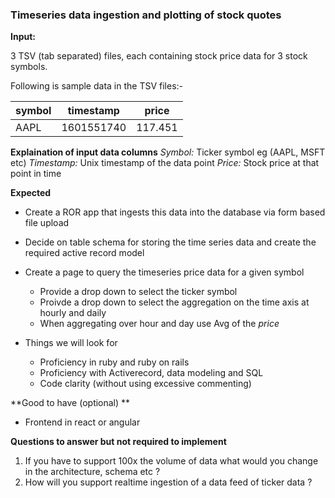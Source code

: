 ### Timeseries data ingestion and plotting of stock quotes

**Input:**

3 TSV (tab separated) files, each containing stock price data for 3 stock symbols.

Following is sample data in the TSV files:-

|symbol|	timestamp|	price|
|------|-------------|-------|
|AAPL|	1601551740|	117.451|


**Explaination of input data columns**
*Symbol:* Ticker symbol eg (AAPL, MSFT etc)
*Timestamp:* Unix timestamp of the data point
*Price:* Stock price at that point in time

**Expected**

- Create a ROR app that ingests this data into the database via form based file upload
- Decide on table schema for storing the time series data and create the required active record model
- Create a page to query the timeseries price data for a given symbol
    - Provide a drop down to select the ticker symbol
    - Proivde a drop down to select the aggregation on the time axis at hourly and daily
    - When aggregating over hour and day use Avg of the *price*

- Things we will look for
    - Proficiency in ruby and ruby on rails
    - Proficiency with Activerecord, data modeling and SQL
    - Code clarity (without using excessive commenting)

**Good to have (optional) **
- Frontend in react or angular

**Questions to answer but not required to implement**

1. If you have to support 100x the volume of data what would you change in the architecture, schema etc ?
2. How will you support realtime ingestion of a data feed of ticker data ?
